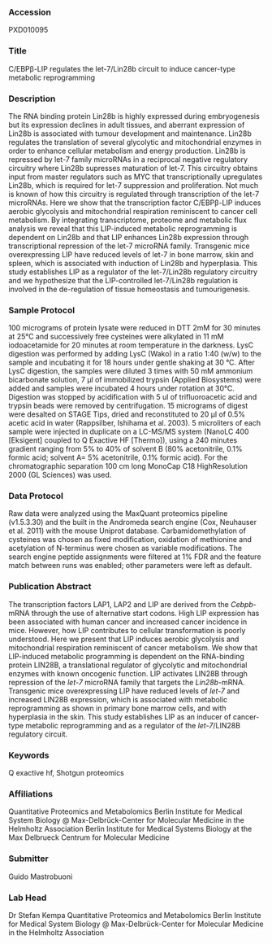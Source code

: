 ### Accession
PXD010095

### Title
C/EBPβ-LIP regulates the let-7/Lin28b circuit to induce cancer-type metabolic reprogramming

### Description
The RNA binding protein Lin28b is highly expressed during embryogenesis but its expression declines in adult tissues, and aberrant expression of Lin28b is associated with tumour development and maintenance. Lin28b regulates the translation of several glycolytic and mitochondrial enzymes in order to enhance cellular metabolism and energy production. Lin28b is repressed by let-7 family microRNAs in a reciprocal negative regulatory circuitry where Lin28b supresses maturation of let-7. This circuitry obtains input from master regulators such as MYC that transcriptionally upregulates Lin28b, which is required for let-7 suppression and proliferation. Not much is known of how this circuitry is regulated through transcription of the let-7 microRNAs. Here we show that the transcription factor C/EBPβ-LIP induces aerobic glycolysis and mitochondrial respiration reminiscent to cancer cell metabolism. By integrating transcriptome, proteome and metabolic flux analysis we reveal that this LIP-induced metabolic reprogramming is dependent on Lin28b and that LIP enhances Lin28b expression through transcriptional repression of the let-7 microRNA family. Transgenic mice overexpressing LIP have reduced levels of let-7 in bone marrow, skin and spleen, which is associated with induction of Lin28b and hyperplasia. This study establishes LIP as a regulator of the let-7/Lin28b regulatory circuitry and we hypothesize that the LIP-controlled let-7/Lin28b regulation is involved in the de-regulation of tissue homeostasis and tumourigenesis.

### Sample Protocol
100 micrograms of protein lysate were reduced in DTT 2mM for 30 minutes at 25°C and successively free cysteines were alkylated in 11 mM iodoacetamide for 20 minutes at room temperature in the darkness. LysC digestion was performed by adding LysC (Wako) in a ratio 1:40 (w/w) to the sample and incubating it for 18 hours under gentle shaking at 30 °C. After LysC digestion, the samples were diluted 3 times with 50 mM ammonium bicarbonate solution, 7 µl of immobilized trypsin (Applied Biosystems) were added and samples were incubated 4 hours under rotation at 30°C.  Digestion was stopped by acidification with 5 ul of trifluoroacetic acid and trypsin beads were removed by centrifugation. 15 micrograms of digest were desalted on STAGE Tips, dried and reconstituted to 20 µl of 0.5% acetic acid in water (Rappsilber, Ishihama et al. 2003). 5 microliters of each sample were injected in duplicate on a LC-MS/MS system (NanoLC 400 [Eksigent] coupled to Q Exactive HF [Thermo]), using a 240 minutes gradient ranging from 5% to 40% of solvent B (80% acetonitrile, 0.1% formic acid; solvent A= 5% acetonitrile, 0.1% formic acid). For the chromatographic separation 100 cm long MonoCap C18 HighResolution 2000 (GL Sciences) was used.

### Data Protocol
Raw data were analyzed using the MaxQuant proteomics pipeline (v1.5.3.30) and the built in the Andromeda search engine (Cox, Neuhauser et al. 2011) with the mouse Uniprot database. Carbamidomethylation of cysteines was chosen as fixed modification, oxidation of methionine and acetylation of N-terminus were chosen as variable modifications. The search engine peptide assignments were filtered at 1% FDR and the feature match between runs was enabled; other parameters were left as default.

### Publication Abstract
The transcription factors LAP1, LAP2 and LIP are derived from the <i>Cebpb</i>-mRNA through the use of alternative start codons. High LIP expression has been associated with human cancer and increased cancer incidence in mice. However, how LIP contributes to cellular transformation is poorly understood. Here we present that LIP induces aerobic glycolysis and mitochondrial respiration reminiscent of cancer metabolism. We show that LIP-induced metabolic programming is dependent on the RNA-binding protein LIN28B, a translational regulator of glycolytic and mitochondrial enzymes with known oncogenic function. LIP activates LIN28B through repression of the <i>let-7</i> microRNA family that targets the <i>Lin28b</i>-mRNA. Transgenic mice overexpressing LIP have reduced levels of <i>let-7</i> and increased LIN28B expression, which is associated with metabolic reprogramming as shown in primary bone marrow cells, and with hyperplasia in the skin. This study establishes LIP as an inducer of cancer-type metabolic reprogramming and as a regulator of the <i>let-7</i>/LIN28B regulatory circuit.

### Keywords
Q exactive hf, Shotgun proteomics

### Affiliations
Quantitative Proteomics and Metabolomics   Berlin Institute for Medical System Biology @  Max-Delbrück-Center for Molecular Medicine in the Helmholtz Association
Berlin Institute for Medical Systems Biology at the Max Delbrueck Centrum for Molecular Medicine

### Submitter
Guido Mastrobuoni

### Lab Head
Dr Stefan Kempa
Quantitative Proteomics and Metabolomics   Berlin Institute for Medical System Biology @  Max-Delbrück-Center for Molecular Medicine in the Helmholtz Association


